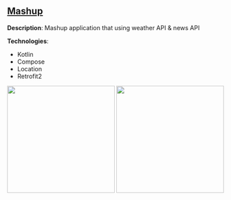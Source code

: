 ## [Mashup](https://github.com/Vladislav2147/mashup)
**Description**: Mashup application that using weather API & news API

**Technologies**: 
* Kotlin
* Compose
* Location
* Retrofit2    
    
<div class="row">
  <img src="https://github.com/Vladislav2147/mashup/blob/master/screenshots/Screenshot_20210820_201941.png" width=250/>
  <img src="https://github.com/Vladislav2147/mashup/blob/master/screenshots/Screenshot_20210820_202102.png" width=250/>
</div>
